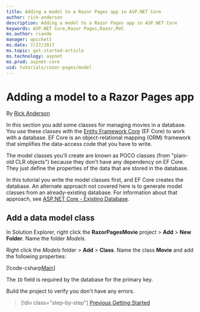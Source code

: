 ```yaml
---
title: Adding a model to a Razor Pages app in ASP.NET Core
author: rick-anderson
description: Adding a model to a Razor Pages app in ASP.NET Core
keywords: ASP.NET Core,Razor Pages,Razor,MVC
ms.author: riande
manager: wpickett
ms.date: 7/27/2017
ms.topic: get-started-article
ms.technology: aspnet
ms.prod: aspnet-core
uid: tutorials/razor-pages/model
---
```

# Adding a model to a Razor Pages app

By [Rick Anderson](https://twitter.com/RickAndMSFT)

In this section you add some classes for managing movies in a database. You use these classes with the [Entity Framework Core](https://docs.microsoft.com/ef/core) (EF Core) to work with a database. EF Core is an object-relational mapping (ORM) framework that simplifies the data-access code that you have to write.

The model classes you'll create are known as POCO classes (from "plain-old CLR objects") because they don't have any dependency on EF Core. They just define the properties of the data that are stored in the database.

In this tutorial you write the model classes first, and EF Core creates the database. An alternate approach not covered here is to generate model classes from an already-existing database. For information about that approach, see [ASP.NET Core - Existing Database](https://docs.microsoft.com/ef/core/get-started/aspnetcore/existing-db).

## Add a data model class

In Solution Explorer, right click the **RazorPagesMovie** project > **Add** > **New Folder**. Name the folder *Models*.

Right click the *Models* folder > **Add** > **Class**. Name the class **Movie** and add the following properties:

[!code-csharp[Main](razor-pages-start\sample\RazorPagesMovie\Models\MovieNoEF.cs?name=MovieNoEF)]

The `ID` field is required by the database for the primary key. 

Build the project to verify you don't have any errors.


>[!div class="step-by-step"]
[Previous Getting Started](razor-pages-start.md)
<!--
[Next Working with SQL](working-with-sql.md)    
-->
